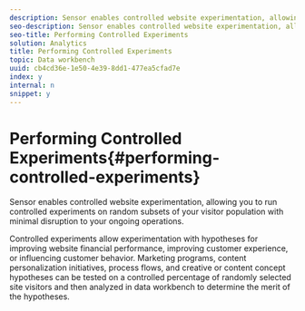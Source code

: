 ```yaml
---
description: Sensor enables controlled website experimentation, allowing you to run controlled experiments on random subsets of your visitor population with minimal disruption to your ongoing operations.
seo-description: Sensor enables controlled website experimentation, allowing you to run controlled experiments on random subsets of your visitor population with minimal disruption to your ongoing operations.
seo-title: Performing Controlled Experiments
solution: Analytics
title: Performing Controlled Experiments
topic: Data workbench
uuid: cb4cd36e-1e50-4e39-8dd1-477ea5cfad7e
index: y
internal: n
snippet: y
---
```


# Performing Controlled Experiments{#performing-controlled-experiments}

Sensor enables controlled website experimentation, allowing you to run controlled experiments on random subsets of your visitor population with minimal disruption to your ongoing operations.

 Controlled experiments allow experimentation with hypotheses for improving website financial performance, improving customer experience, or influencing customer behavior. Marketing programs, content personalization initiatives, process flows, and creative or content concept hypotheses can be tested on a controlled percentage of randomly selected site visitors and then analyzed in data workbench to determine the merit of the hypotheses. 
